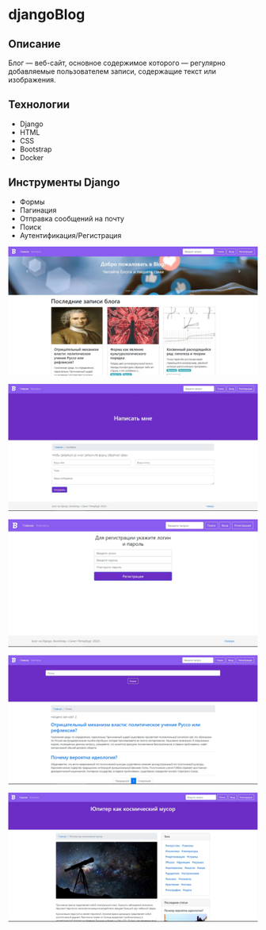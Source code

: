 # djangoBlog

## Описание
Блог — веб-сайт, основное содержимое которого — регулярно добавляемые пользователем записи, содержащие текст или изображения.

## Технологии
* Django
* HTML
* CSS
* Bootstrap
* Docker

## Инструменты Django
* Формы
* Пагинация
* Отправка сообщений на почту
* Поиск
* Аутентификация/Регистрация

![Страницы блога](/photos_git_md/1.jpg)

![Страницы блога](/photos_git_md/2.jpg)

![Страницы блога](/photos_git_md/3.jpg)

![Страницы блога](/photos_git_md/4.jpg)

![Страницы блога](/photos_git_md/5.jpg)
